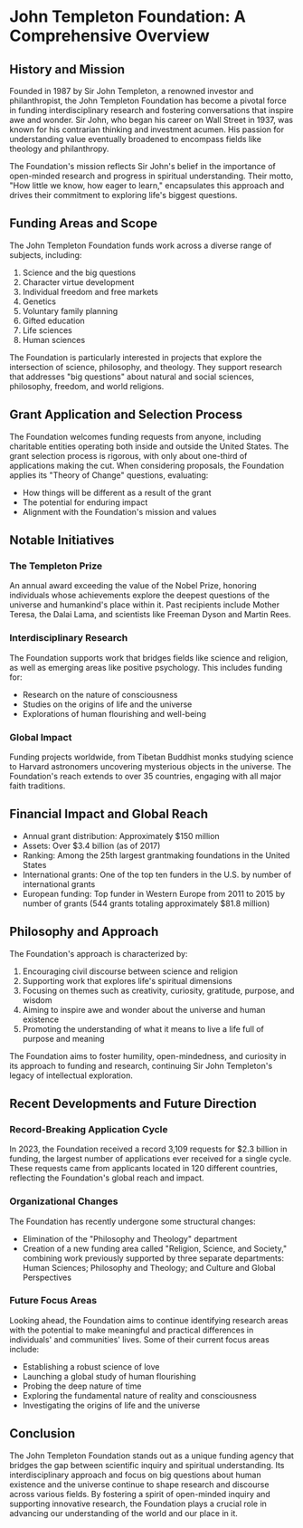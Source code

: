 # John Templeton Foundation: A Comprehensive Overview

## History and Mission

Founded in 1987 by Sir John Templeton, a renowned investor and philanthropist, the John Templeton Foundation has become a pivotal force in funding interdisciplinary research and fostering conversations that inspire awe and wonder. Sir John, who began his career on Wall Street in 1937, was known for his contrarian thinking and investment acumen. His passion for understanding value eventually broadened to encompass fields like theology and philanthropy.

The Foundation's mission reflects Sir John's belief in the importance of open-minded research and progress in spiritual understanding. Their motto, "How little we know, how eager to learn," encapsulates this approach and drives their commitment to exploring life's biggest questions.

## Funding Areas and Scope

The John Templeton Foundation funds work across a diverse range of subjects, including:

1. Science and the big questions
2. Character virtue development
3. Individual freedom and free markets
4. Genetics
5. Voluntary family planning
6. Gifted education
7. Life sciences
8. Human sciences

The Foundation is particularly interested in projects that explore the intersection of science, philosophy, and theology. They support research that addresses "big questions" about natural and social sciences, philosophy, freedom, and world religions.

## Grant Application and Selection Process

The Foundation welcomes funding requests from anyone, including charitable entities operating both inside and outside the United States. The grant selection process is rigorous, with only about one-third of applications making the cut. When considering proposals, the Foundation applies its "Theory of Change" questions, evaluating:

- How things will be different as a result of the grant
- The potential for enduring impact
- Alignment with the Foundation's mission and values

## Notable Initiatives

### The Templeton Prize

An annual award exceeding the value of the Nobel Prize, honoring individuals whose achievements explore the deepest questions of the universe and humankind's place within it. Past recipients include Mother Teresa, the Dalai Lama, and scientists like Freeman Dyson and Martin Rees.

### Interdisciplinary Research

The Foundation supports work that bridges fields like science and religion, as well as emerging areas like positive psychology. This includes funding for:

- Research on the nature of consciousness
- Studies on the origins of life and the universe
- Explorations of human flourishing and well-being

### Global Impact

Funding projects worldwide, from Tibetan Buddhist monks studying science to Harvard astronomers uncovering mysterious objects in the universe. The Foundation's reach extends to over 35 countries, engaging with all major faith traditions.

## Financial Impact and Global Reach

- Annual grant distribution: Approximately $150 million
- Assets: Over $3.4 billion (as of 2017)
- Ranking: Among the 25th largest grantmaking foundations in the United States
- International grants: One of the top ten funders in the U.S. by number of international grants
- European funding: Top funder in Western Europe from 2011 to 2015 by number of grants (544 grants totaling approximately $81.8 million)

## Philosophy and Approach

The Foundation's approach is characterized by:

1. Encouraging civil discourse between science and religion
2. Supporting work that explores life's spiritual dimensions
3. Focusing on themes such as creativity, curiosity, gratitude, purpose, and wisdom
4. Aiming to inspire awe and wonder about the universe and human existence
5. Promoting the understanding of what it means to live a life full of purpose and meaning

The Foundation aims to foster humility, open-mindedness, and curiosity in its approach to funding and research, continuing Sir John Templeton's legacy of intellectual exploration.

## Recent Developments and Future Direction

### Record-Breaking Application Cycle

In 2023, the Foundation received a record 3,109 requests for $2.3 billion in funding, the largest number of applications ever received for a single cycle. These requests came from applicants located in 120 different countries, reflecting the Foundation's global reach and impact.

### Organizational Changes

The Foundation has recently undergone some structural changes:

- Elimination of the "Philosophy and Theology" department
- Creation of a new funding area called "Religion, Science, and Society," combining work previously supported by three separate departments: Human Sciences; Philosophy and Theology; and Culture and Global Perspectives

### Future Focus Areas

Looking ahead, the Foundation aims to continue identifying research areas with the potential to make meaningful and practical differences in individuals' and communities' lives. Some of their current focus areas include:

- Establishing a robust science of love
- Launching a global study of human flourishing
- Probing the deep nature of time
- Exploring the fundamental nature of reality and consciousness
- Investigating the origins of life and the universe

## Conclusion

The John Templeton Foundation stands out as a unique funding agency that bridges the gap between scientific inquiry and spiritual understanding. Its interdisciplinary approach and focus on big questions about human existence and the universe continue to shape research and discourse across various fields. By fostering a spirit of open-minded inquiry and supporting innovative research, the Foundation plays a crucial role in advancing our understanding of the world and our place in it.